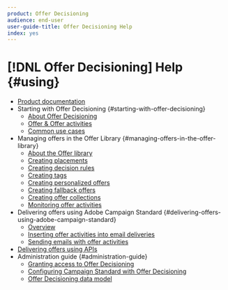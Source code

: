 ```yaml
---
product: Offer Decisioning
audience: end-user
user-guide-title: Offer Decisioning Help
index: yes
---
```


# [!DNL Offer Decisioning] Help {#using}

+ [Product documentation](offer-decisioning-home.md)
+ Starting with Offer Decisioning {#starting-with-offer-decisioning}
    + [About Offer Decisioning](start/using/about-offer-decisioning.md)
    + [Offer & Offer activities](start/using/offers-offer-activities.md)
    + [Common use cases](start/using/common-use-cases.md)
+ Managing offers in the Offer Library {#managing-offers-in-the-offer-library}
    + [About the Offer library](offer-library/using/about-the-offer-library.md)
    + [Creating placements](offer-library/using/creating-placements.md)
    + [Creating decision rules](offer-library/using/creating-decision-rules.md)
    + [Creating tags](offer-library/using/creating-tags.md)
    + [Creating personalized offers](offer-library/using/creating-personalized-offers.md)
    + [Creating fallback offers](offer-library/using/creating-fallback-offers.md)
    + [Creating offer collections](offer-library/using/creating-offer-collections.md)
    + [Monitoring offer activities](offer-library/using/monitoring-offer-activities.md)
+ Delivering offers using Adobe Campaign Standard {#delivering-offers-using-adobe-campaign-standard}
    + [Overview](campaign-standard/using/overview.md)
    + [Inserting offer activities into email deliveries](campaign-standard/using/inserting-offer-activities.md)
    + [Sending emails with offer activities](campaign-standard/using/sending-emails-with-offer-activities.md)
+ [Delivering offers using APIs](https://www.adobe.io/apis/experienceplatform/home/api-reference.html#!acpdr/swagger-specs/decisioning-ode.yaml)
+ Administration guide {#administration-guide}
    + [Granting access to Offer Decisioning](administration/using/granting-access-to-offer-decisioning.md)
    + [Configuring Campaign Standard with Offer Decisioning](administration/using/configuring-campaign-standard-with-offer-decisioning.md)
    + [Offer Decisioning data model](administration/using/offer-decisioning-data-model.md)
